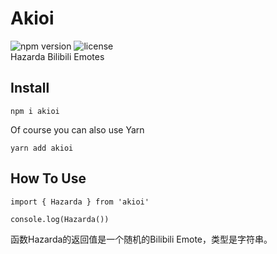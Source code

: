# Akioi
![npm version](https://img.shields.io/badge/npm-v1.0.0-brightgreen.svg) ![license](https://img.shields.io/badge/license-MIT-orange.svg)  
Hazarda Bilibili Emotes

## Install

    npm i akioi

Of course you can also use Yarn  

    yarn add akioi

## How To Use

    import { Hazarda } from 'akioi'

    console.log(Hazarda())

函数Hazarda的返回值是一个随机的Bilibili Emote，类型是字符串。